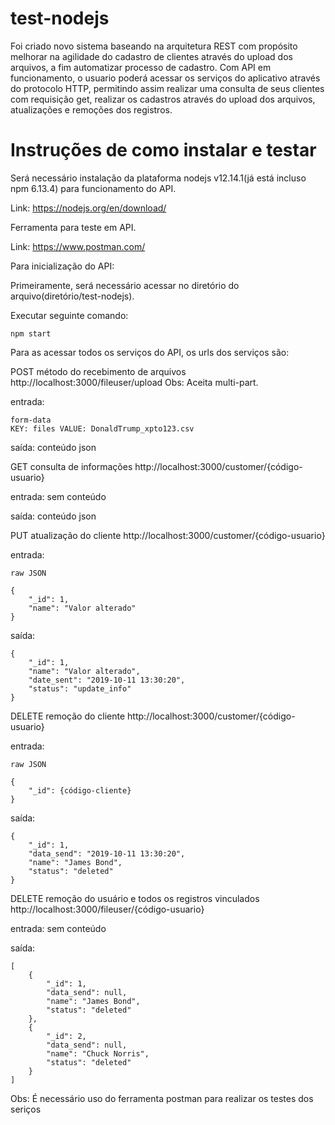 # test-nodejs

Foi criado novo sistema baseando na arquitetura REST com propósito melhorar na agilidade do cadastro de clientes através do upload dos arquivos, a fim automatizar processo de cadastro. Com API em funcionamento, o usuario poderá acessar os serviços do aplicativo através do protocolo HTTP, permitindo assim realizar uma consulta de seus clientes com requisição get, realizar os cadastros através do upload dos arquivos, atualizações e remoções dos registros.

# Instruções de como instalar e testar

Será necessário instalação da plataforma nodejs v12.14.1(já está incluso npm 6.13.4) para funcionamento do API.

Link: https://nodejs.org/en/download/

Ferramenta para teste em API.

Link: https://www.postman.com/


Para inicialização do API:

Primeiramente, será necessário acessar no diretório do arquivo(diretório/test-nodejs).

Executar seguinte comando: 
```
npm start
```


Para as acessar todos os serviços do API, os urls dos serviços são:

POST método do recebimento de arquivos http://localhost:3000/fileuser/upload
Obs: Aceita multi-part.

entrada:
```
form-data
KEY: files VALUE: DonaldTrump_xpto123.csv
```
saída:
conteúdo json 

GET consulta de informações http://localhost:3000/customer/{código-usuario}

entrada:
sem conteúdo

saída:
conteúdo json 

PUT atualização do cliente  http://localhost:3000/customer/{código-usuario}

entrada:
```
raw JSON

{
    "_id": 1,
    "name": "Valor alterado"
}
```
saída:
```
{
    "_id": 1,
    "name": "Valor alterado",
    "date_sent": "2019-10-11 13:30:20",
    "status": "update_info"
}
```

DELETE remoção do cliente http://localhost:3000/customer/{código-usuario}

entrada:
```
raw JSON

{
    "_id": {código-cliente}
}
```

saída:
```
{
    "_id": 1,
    "data_send": "2019-10-11 13:30:20",
    "name": "James Bond",
    "status": "deleted"
}
```
DELETE remoção do usuário e todos os registros vinculados http://localhost:3000/fileuser/{código-usuario}

entrada:
sem conteúdo

saída:
```
[
    {
        "_id": 1,
        "data_send": null,
        "name": "James Bond",
        "status": "deleted"
    },
    {
        "_id": 2,
        "data_send": null,
        "name": "Chuck Norris",
        "status": "deleted"
    }
]
```
Obs: É necessário uso do ferramenta postman para realizar os testes dos seriços
